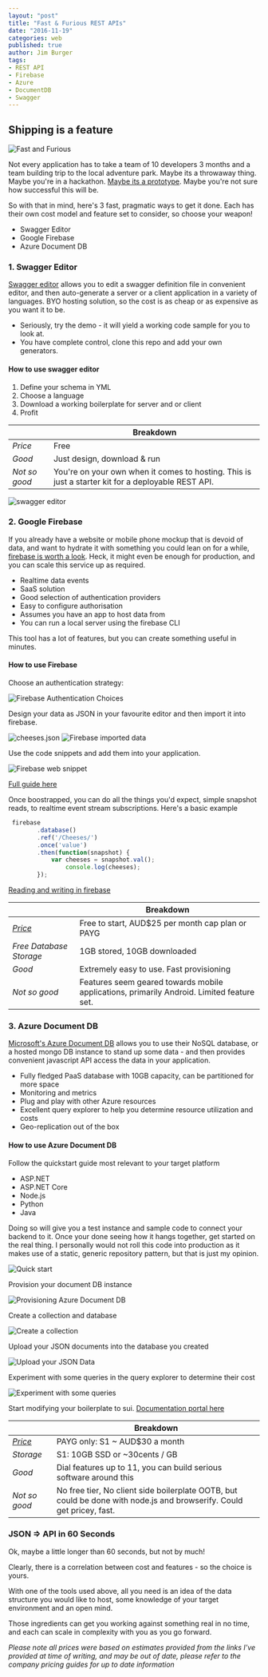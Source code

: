 ```yaml
---
layout: "post"
title: "Fast & Furious REST APIs"
date: "2016-11-19"
categories: web
published: true
author: Jim Burger
tags:
- REST API
- Firebase
- Azure
- DocumentDB
- Swagger
---
```


## Shipping is a feature

![Fast and Furious](/assets/nissan-sx.jpg)

Not every application has to take a team of 10 developers 3 months and a team building trip to the local adventure park. Maybe its a throwaway thing. Maybe you're in a hackathon. [Maybe its a prototype](/_posts/2009-10-01-throw-away-your-code.html). Maybe you're not sure how successful this will be. 

So with that in mind, here's 3 fast, pragmatic ways to get it done. Each has their own cost model and feature set to consider, so choose your weapon!

- Swagger Editor
- Google Firebase
- Azure Document DB

### 1. Swagger Editor

[Swagger editor](http://swagger.io/swagger-editor/) allows you to edit a swagger definition file in convenient editor, and then auto-generate a server or a client application in a variety of languages. BYO hosting solution, so the cost is as cheap or as expensive as you want it to be.

- Seriously, try the demo - it will yield a working code sample for you to look at.
- You have complete control, clone this repo and add your own generators.

#### How to use swagger editor

1. Define your schema in YML 
2. Choose a language 
3. Download a working boilerplate for server and or client
4. Profit

||Breakdown|
|---|---|
|*Price*|Free|
|*Good*|Just design, download & run|
|*Not so good*|You're on your own when it comes to hosting. This is just a starter kit for a deployable REST API.|

![swagger editor](/assets/swagger-editor.png)

### 2. Google Firebase

If you already have a website or mobile phone mockup that is devoid of data, and want to hydrate it with something you could lean on for a while, [firebase is worth a look](https://firebase.google.com). Heck, it might even be enough for production, and you can scale this service up as required. 

- Realtime data events
- SaaS solution
- Good selection of authentication providers
- Easy to configure authorisation
- Assumes you have an app to host data from
- You can run a local server using the firebase CLI

This tool has a lot of features, but you can create something useful in minutes.

#### How to use Firebase

Choose an authentication strategy:

![Firebase Authentication Choices](/assets/fb-auth-choices.png)

Design your data as JSON in your favourite editor and then import it into firebase.

![cheeses.json](/assets/cheeses-json.png)
![Firebase imported data](/assets/fb-data.png)

Use the code snippets and add them into your application.

![Firebase web snippet](/assets/fb-add-web.png)

[Full guide here](https://firebase.google.com/docs/web/setup)

Once boostrapped, you can do all the things you'd expect, simple snapshot reads, to realtime event stream subscriptions. Here's a basic example

```javascript
 firebase
  		.database()
  		.ref('/Cheeses/')
  		.once('value')
  		.then(function(snapshot) {
 			var cheeses = snapshot.val();
				console.log(cheeses);
		});
```
[Reading and writing in firebase](https://firebase.google.com/docs/database/web/read-and-write)

||Breakdown|
|---|---|
|*[Price](https://firebase.google.com/pricing/)*|Free to start, AUD$25 per month cap plan or PAYG|
|*Free Database Storage*|1GB stored, 10GB downloaded|
|*Good*|Extremely easy to use. Fast provisioning|
|*Not so good*|Features seem geared towards mobile applications, primarily Android. Limited feature set.|

### 3. Azure Document DB

[Microsoft's Azure Document DB](https://azure.microsoft.com/en-us/services/documentdb/) allows you to use their NoSQL database, or a hosted mongo DB instance to stand up some data - and then provides convenient javascript API access the data in your application. 

- Fully fledged PaaS database with 10GB capacity, can be partitioned for more space
- Monitoring and metrics
- Plug and play with other Azure resources
- Excellent query explorer to help you determine resource utilization and costs
- Geo-replication out of the box

#### How to use Azure Document DB

Follow the quickstart guide most relevant to your target platform
    
- ASP.NET
- ASP.NET Core
- Node.js
- Python
- Java

Doing so will give you a test instance and sample code to connect your backend to it.
Once your done seeing how it hangs together, get started on the real thing. I personally would not roll this code into production as it makes use of a static, generic repository pattern, but that is just my opinion. 

![Quick start](/assets/adb-quick-start.png)

Provision your document DB instance

![Provisioning Azure Document DB](/assets/adb-create.png)

Create a collection and database

![Create a collection](/assets/adb-add-collection.png)

Upload your JSON documents into the database you created

![Upload your JSON Data](/assets/adb-cheese-doc-upload.png)

Experiment with some queries in the query explorer to determine their cost

![Experiment with some queries](/assets/adb-query-explorer.png)

Start modifying your boilerplate to sui. [Documentation portal here](https://docs.microsoft.com/en-us/azure/documentdb/)

||Breakdown|
|---|---|
|*[Price](https://azure.microsoft.com/en-us/pricing/calculator/)*|PAYG only: S1 ~ AUD$30 a month|
|*Storage*|S1: 10GB SSD or ~30cents / GB |
|*Good*|Dial features up to 11, you can build serious software around this|
|*Not so good*| No free tier, No client side boilerplate OOTB, but could be done with node.js and browserify. Could get pricey, fast.|

### JSON => API in 60 Seconds

Ok, maybe a little longer than 60 seconds, but not by much!

Clearly, there is a correlation between cost and features - so the choice is yours.

With one of the tools used above, all you need is an idea of the data structure you would like to host, some knowledge of your target environment and an open mind.

Those ingredients can get you working against something real in no time, and each can scale in complexity with you as you go forward.

*Please note all prices were based on estimates provided from the links I've provided at time of writing, and may be out of date, please refer to the company pricing guides for up to date information*










